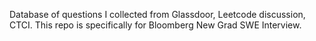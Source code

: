 Database of questions I collected from Glassdoor, Leetcode discussion, CTCI.
This repo is specifically for Bloomberg New Grad SWE Interview. 
